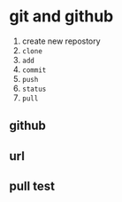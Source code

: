 # git and github

1. create new repostory
2. `clone`
3. `add`
4. `commit`
5. `push`
6. `status`
7. `pull`



## github

## url


## pull test









